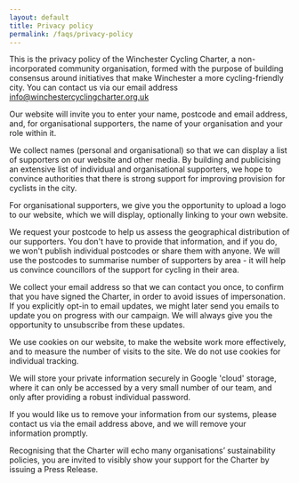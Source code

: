 ```yaml
---
layout: default
title: Privacy policy
permalink: /faqs/privacy-policy
---
```


This is the privacy policy of the Winchester Cycling Charter, a non-incorporated community organisation, formed with the purpose of building consensus around initiatives that make Winchester a more cycling-friendly city. You can contact us via our email address [info@winchestercyclingcharter.org.uk](mailto:info@winchestercyclingcharter.org.uk)

Our website will invite you to enter your name, postcode and email address, and, for organisational supporters, the name of your organisation and your role within it.

We collect names (personal and organisational) so that we can display a list of supporters on our website and other media. By building and publicising an extensive list of individual and organisational supporters, we hope to convince authorities that there is strong support for improving provision for cyclists in the city. 

For organisational supporters, we give you the opportunity to upload a logo to our website, which we will display, optionally linking to your own website. 

We request your postcode to help us assess the geographical distribution of our supporters. You don't have to provide that information, and if you do, we won't publish individual postcodes or share them with anyone. We will use the postcodes to summarise number of supporters by area - it will help us convince councillors of the support for cycling in their area.

We collect your email address so that we can contact you once, to confirm that you have signed the Charter, in order to avoid issues of impersonation. If you explicitly opt-in to email updates, we might later send you emails to update you on progress with our campaign. We will always give you the opportunity to unsubscribe from these updates.

We use cookies on our website, to make the website work more effectively, and to measure the number of visits to the site. We do not use cookies for individual tracking. 

We will store your private information securely in Google 'cloud' storage, where it can only be accessed by a very small number of our team, and only after providing a robust individual password. 

If you would like us to remove your information from our systems, please contact us via the email address above, and we will remove your information promptly.

Recognising that the Charter will echo many organisations’ sustainability policies, you are invited to visibly show your support for the Charter by issuing a Press Release.